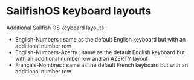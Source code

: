 # SailfishOS keyboard layouts

Additional Sailfish OS keyboard layouts :
- English-Numbers : same as the default English keyboard but with an additional number row
- English-Numbers-Azerty : same as the default English keyboard but with an additional number row and an AZERTY layout
- Français-Nombres : same as the default French keyboard but with an additional number row
